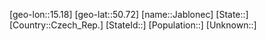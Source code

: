 ﻿---
location: [50.72,15.18]
type: City
tags:
- geo/City


SpocWebEntityId: 31148
isDeleted: false
confidential: public

---
[geo-lon::15.18]
[geo-lat::50.72]
[name::Jablonec]
[State::]
[Country::Czech_Rep.]
[StateId::]
[Population::]
[Unknown::]

